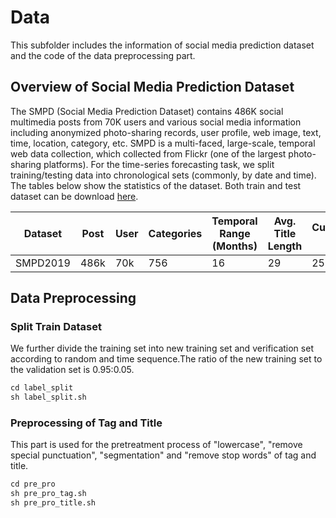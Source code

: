 # Data
This subfolder includes the information of social media prediction dataset and the code of the data preprocessing part.

## Overview of Social Media Prediction Dataset

The SMPD (Social Media Prediction Dataset) contains 486K social multimedia posts from 70K users and various social media information including anonymized photo-sharing records, user profile, web image, text, time, location, category, etc. SMPD is a multi-faced, large-scale, temporal web data collection, which collected from Flickr (one of the largest photo-sharing platforms). For the time-series forecasting task, we split training/testing data into chronological sets (commonly, by date and time). The tables below show the statistics of the dataset. Both train and test dataset can be download [here](http://smp-challenge.com/download).

|Dataset|Post|User|Categories|Temporal Range (Months)|Avg. Title Length|Customize Tags|
| ------ | ------ | ------ |------|----|---|---|
|SMPD2019|	486k|70k|756|16|29|250k|

## Data Preprocessing
### Split Train Dataset
We further divide the training set into new training set and verification set according to random and time sequence.The ratio of the new training set to the validation set is 0.95:0.05.

```python
cd label_split
sh label_split.sh
```

### Preprocessing of Tag and Title
This part is used for the pretreatment process of "lowercase", "remove special punctuation", "segmentation" and "remove stop words" of tag and title.

```python
cd pre_pro
sh pre_pro_tag.sh
sh pre_pro_title.sh
```



